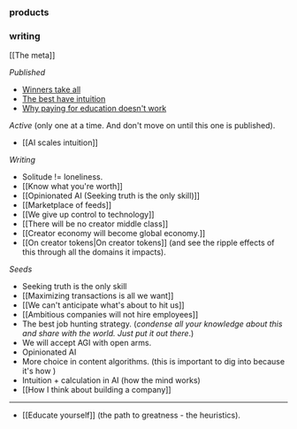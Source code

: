 
### products

### writing

[[The meta]]

*Published*
- [Winners take all](https://jisnu.org/winners)
- [The best have intuition](https://jisnu.org/intuition)
- [Why paying for education doesn't work](https://x.com/jisnuzai/article/1797489419705885162)

*Active* (only one at a time. And don't move on until this one is published).
- [[AI scales intuition]]

*Writing*
- Solitude != loneliness.
- [[Know what you're worth]]
- [[Opinionated AI (Seeking truth is the only skill)]]
- [[Marketplace of feeds]]
- [[We give up control to technology]]
- [[There will be no creator middle class]]
- [[Creator economy will become global economy.]]
- [[On creator tokens|On creator tokens]] (and see the ripple effects of this through all the domains it impacts).

*Seeds*
- Seeking truth is the only skill
- [[Maximizing transactions is all we want]]
- [[We can't anticipate what's about to hit us]]
- [[Ambitious companies will not hire employees]]
- The best job hunting strategy. (*condense all your knowledge about this and share with the world. Just put it out there*.)
- We will accept AGI with open arms.
- Opinionated AI
- More choice in content algorithms. (this is important to dig into because it's how )
- Intuition + calculation in AI (how the mind works)
- [[How I think about building a company]]

---

- [[Educate yourself]] (the path to greatness - the heuristics).